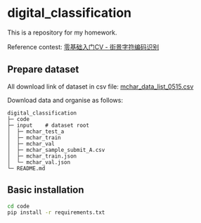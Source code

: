 # digital_classification

This is a repository for my homework.

Reference contest: [零基础入门CV - 街景字符编码识别](https://tianchi.aliyun.com/competition/entrance/531795/introduction)

## Prepare dataset

All download link of dataset in csv file: [mchar_data_list_0515.csv](https://aliyuntianchiresult.cn-hangzhou.oss.aliyun-inc.com/file/race/documents/531795/mchar_data_list_0515.csv?Expires=1625234966&OSSAccessKeyId=LTAI5tJYjgpnqJHcXFPFwvSi&Signature=1FGyVY8E5HDVC4s0z2KGQP3vWOk%3D&response-content-disposition=attachment%3B%20)

Download data and organise as follows:

```
digital_classification
├─ code
├─ input    # dataset root
│  ├─ mchar_test_a
│  ├─ mchar_train
│  ├─ mchar_val
│  ├─ mchar_sample_submit_A.csv
│  ├─ mchar_train.json
│  └─ mchar_val.json
└─ README.md
```

## Basic installation

```bash
cd code
pip install -r requirements.txt 
```